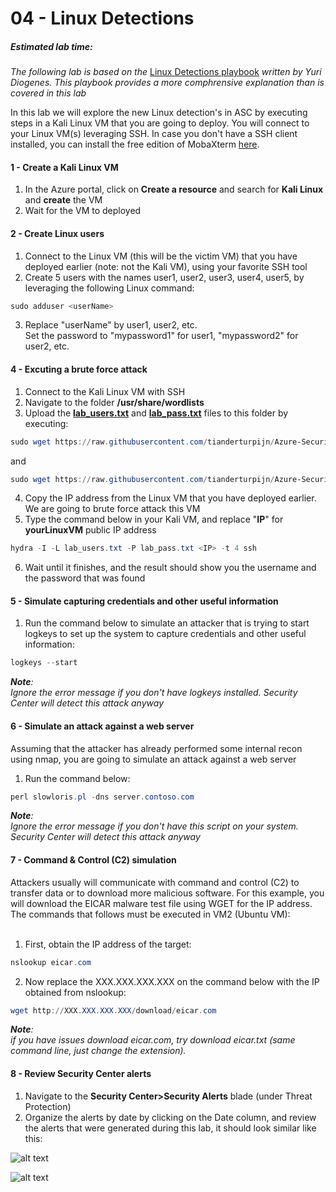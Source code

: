 ﻿# 04 - Linux Detections
##### Estimated lab time: 
*The following lab is based on the* <a href="https://gallery.technet.microsoft.com/Azure-Security-Center-0ac8a5ef" target="_blank">Linux Detections playbook</a> *written by Yuri Diogenes. This playbook provides a more comphrensive explanation than is covered in this lab*<br>

In this lab we will explore the new Linux detection's in ASC by executing steps in a Kali Linux VM that you are going to deploy. You will connect to your Linux VM(s) leveraging SSH. In case you don't have a SSH client installed, you can install the free edition of MobaXterm <a href="https://mobaxterm.mobatek.net/download.html" target="_blank">here</a>.<br>

#### 1 - Create a Kali Linux VM
1. In the Azure portal, click on **Create a resource** and search for **Kali Linux** and **create** the VM
2. Wait for the VM to deployed

#### 2 - Create Linux users 
1. Connect to the Linux VM (this will be the victim VM) that you have deployed earlier (note: not the Kali VM), using your favorite SSH tool
2. Create 5 users with the names user1, user2, user3, user4, user5, by leveraging the following Linux command:
```powershell
sudo adduser <userName>
```
3. Replace "userName" by user1, user2, etc.<br> Set the password to "mypassword1" for user1, "mypassword2" for user2, etc.

#### 4 - Excuting a brute force attack
1. Connect to the Kali Linux VM with SSH
2. Navigate to the folder **/usr/share/wordlists**
3. Upload the **<a href="https://raw.githubusercontent.com/tianderturpijn/Azure-Security-Center/master/Labs/04%20-%20Linux%20Detections/Files/lab_users.txt" target="_blank">lab_users.txt</a>** and **<a href="https://raw.githubusercontent.com/tianderturpijn/Azure-Security-Center/master/Labs/04%20-%20Linux%20Detections/Files/lab_pass.txt" target="_blank">lab_pass.txt</a>** files to this folder by executing:
```powershell
sudo wget https://raw.githubusercontent.com/tianderturpijn/Azure-Security-Center/master/Labs/04%20-%20Linux%20Detections/Files/lab_users.txt
```
and
```powershell
sudo wget https://raw.githubusercontent.com/tianderturpijn/Azure-Security-Center/master/Labs/04%20-%20Linux%20Detections/Files/lab_pass.txt
```
4. Copy the IP address from the Linux VM that you have deployed earlier. We are going to brute force attack this VM
5.  Type the command below in your Kali VM, and replace "**IP**" for **yourLinuxVM** public IP address
```powershell
hydra -I -L lab_users.txt -P lab_pass.txt <IP> -t 4 ssh
```
6.  Wait until it finishes, and the result should show you the username and the password that was found

#### 5 - Simulate capturing credentials and other useful information
1.  Run the command below to simulate an attacker that is trying to start logkeys to set up the system to capture credentials and other useful information: 
```powershell
logkeys --start
```
***Note**:<br> Ignore the error message if you don't have logkeys installed. Security Center will detect this attack anyway*

#### 6 - Simulate an attack against a web server
Assuming that the attacker has already performed some internal recon using nmap, you are going to simulate an attack against a web server
1. Run the command below:
```powershell
perl slowloris.pl -dns server.contoso.com
```
***Note**:<br> Ignore the error message if you don't have this script on your system. Security Center will detect this attack anyway*

#### 7 - Command & Control (C2) simulation
Attackers usually will communicate with command and control (C2) to transfer data or to download more  malicious software.
For this example, you will download the EICAR malware test file using WGET for the IP address.  The commands that follows must be executed in VM2 (Ubuntu VM):<br><br>

1. First, obtain the IP address of the target:
```powershell
nslookup eicar.com 
```
2. Now replace the XXX.XXX.XXX.XXX on the command below with the IP obtained from nslookup: 
```powershell
wget http://XXX.XXX.XXX.XXX/download/eicar.com
```
***Note**:<br>  if you have issues download eicar.com, try download eicar.txt (same command line, just change the extension).*

#### 8 - Review Security Center alerts
1. Navigate to the **Security Center>Security Alerts** blade (under Threat Protection)
2.  Organize the alerts by date by clicking on the Date column, and review the alerts that were generated during this lab, it should look similar like this:

![alt text](https://raw.githubusercontent.com/tianderturpijn/Azure-Security-Center/master/Labs/04%20-%20Linux%20Detections/Screenshots/Security_incident_detected_Linux.png)

![alt text](https://raw.githubusercontent.com/tianderturpijn/Azure-Security-Center/master/Labs/04%20-%20Linux%20Detections/Screenshots/Security_incident_detected_Linux2.png)
